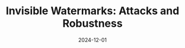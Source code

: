 ---
title: "Invisible Watermarks: Attacks and Robustness"
collection: projects
category: arxiv
permalink: /projects/idl_war
nolink: true
header:
    teaser: /images/invisible_watermark.png
date: 2024-12-01
description: Improving watermark robustness via cascaded image- and latent-space techniques, and enhancing attacks with a custom remover network
tags: ["invisible watermark", "adversarial attack", "generative ai"]
selected: "true"
buttons:
    - type: paper
      url: https://arxiv.org/pdf/2412.12511
    - type: video
      url: https://www.youtube.com/watch?v=0vwFG1HSrUE
---